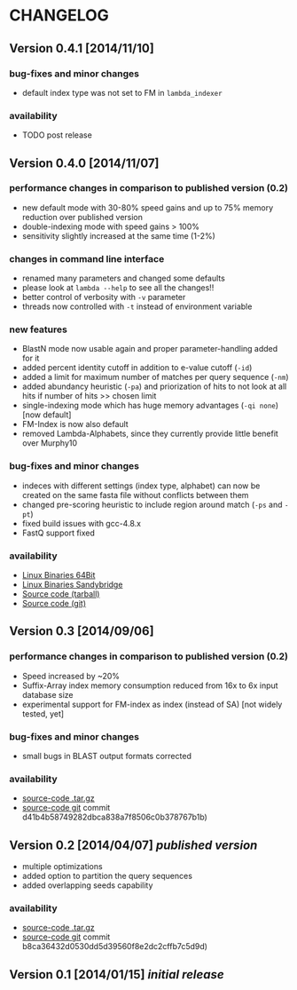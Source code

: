 
# **CHANGELOG**

## Version 0.4.1 [2014/11/10]

### bug-fixes and minor changes
 * default index type was not set to FM in `lambda_indexer`

### availability
 * TODO post release

## Version 0.4.0 [2014/11/07]

### performance changes in comparison to published version (0.2)
 * new default mode with 30-80% speed gains and up to 75% memory reduction over published version
 * double-indexing mode with speed gains > 100%
 * sensitivity slightly increased at the same time (1-2%)

### changes in command line interface
 * renamed many parameters and changed some defaults
 * please look at `lambda --help` to see all the changes!!
 * better control of verbosity with `-v` parameter
 * threads now controlled with `-t` instead of environment variable

### new features
 * BlastN mode now usable again and proper parameter-handling added for it
 * added percent identity cutoff in addition to e-value cutoff (`-id`)
 * added a limit for maximum number of matches per query sequence (`-nm`)
 * added abundancy heuristic (`-pa`) and priorization of hits to not look at all hits if number of hits >> chosen limit
 * single-indexing mode which has huge memory advantages (`-qi none`) [now default]
 * FM-Index is now also default
 * removed Lambda-Alphabets, since they currently provide little benefit over Murphy10

### bug-fixes and minor changes
 * indeces with different settings (index type, alphabet) can now be created on the same fasta file without conflicts between them
 * changed pre-scoring heuristic to include region around match (`-ps` and `-pt`)
 * fixed build issues with gcc-4.8.x
 * FastQ support fixed

### availability
 * [Linux Binaries 64Bit](http://www.seqan.de/wp-content/plugins/download-monitor/download.php?id=55)
 * [Linux Binaries Sandybridge](http://www.seqan.de/wp-content/plugins/download-monitor/download.php?id=54)
 * [Source code (tarball)](http://www.seqan.de/wp-content/plugins/download-monitor/download.php?id=56)
 * [Source code (git)](https://github.com/h-2/seqan/releases/tag/lambda-v0.4.0)

## Version 0.3 [2014/09/06]

### performance changes in comparison to published version (0.2)
 * Speed increased by ~20%
 * Suffix-Array index memory consumption reduced from 16x to 6x input database size
 * experimental support for FM-index as index (instead of SA) [not widely tested, yet]

### bug-fixes and minor changes
 * small bugs in BLAST output formats corrected

### availability
 * [source-code .tar.gz](http://www.seqan.de/wp-content/plugins/download-monitor/download.php?id=53)
 * [source-code git](https://github.com/h-2/seqan.git) commit d41b4b58749282dbca838a7f8506c0b378767b1b)

## Version 0.2 [2014/04/07] *published version*

 * multiple optimizations
 * added option to partition the query sequences
 * added overlapping seeds capability

### availability
 * [source-code .tar.gz](http://www.seqan.de/wp-content/plugins/download-monitor/download.php?id=48)
 * [source-code git](https://github.com/h-2/seqan.git) commit b8ca36432d0530dd5d39560f8e2dc2cffb7c5d9d)


## Version 0.1 [2014/01/15] *initial release*


